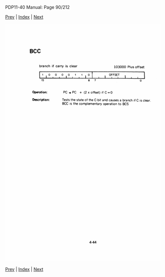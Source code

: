 PDP11-40 Manual: Page 90/212

[Prev](pdp11-40-000089.html) | [Index](index.html) | [Next](pdp11-40-000091.html)

![](pdp11-40-000090.gif)

[Prev](pdp11-40-000089.html) | [Index](index.html) | [Next](pdp11-40-000091.html)

